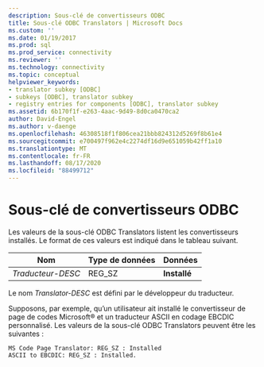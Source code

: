 ```yaml
---
description: Sous-clé de convertisseurs ODBC
title: Sous-clé ODBC Translators | Microsoft Docs
ms.custom: ''
ms.date: 01/19/2017
ms.prod: sql
ms.prod_service: connectivity
ms.reviewer: ''
ms.technology: connectivity
ms.topic: conceptual
helpviewer_keywords:
- translator subkey [ODBC]
- subkeys [ODBC], translator subkey
- registry entries for components [ODBC], translator subkey
ms.assetid: 6b170f1f-e263-4aac-9d49-8d0ca0470ca2
author: David-Engel
ms.author: v-daenge
ms.openlocfilehash: 46308518f1f806cea21bbb824312d5269f8b61e4
ms.sourcegitcommit: e700497f962e4c2274df16d9e651059b42ff1a10
ms.translationtype: MT
ms.contentlocale: fr-FR
ms.lasthandoff: 08/17/2020
ms.locfileid: "88499712"
---
```

# <a name="odbc-translators-subkey"></a>Sous-clé de convertisseurs ODBC
Les valeurs de la sous-clé ODBC Translators listent les convertisseurs installés. Le format de ces valeurs est indiqué dans le tableau suivant.  
  
|Nom|Type de données|Données|  
|----------|---------------|----------|  
|*Traducteur-DESC*|REG_SZ|**Installé**|  
  
 Le nom *Translator-DESC* est défini par le développeur du traducteur.  
  
 Supposons, par exemple, qu’un utilisateur ait installé le convertisseur de page de codes Microsoft® et un traducteur ASCII en codage EBCDIC personnalisé. Les valeurs de la sous-clé ODBC Translators peuvent être les suivantes :  
  
```  
MS Code Page Translator: REG_SZ : Installed  
ASCII to EBCDIC: REG_SZ : Installed.  
```
